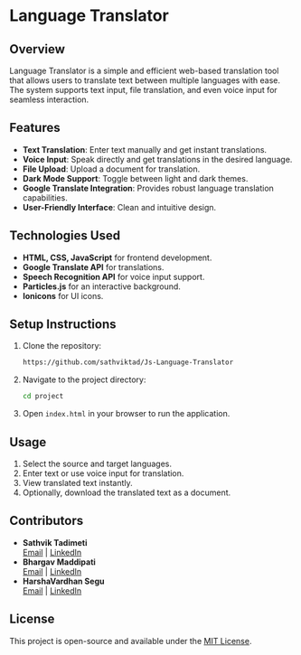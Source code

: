 # Language Translator

## Overview
Language Translator is a simple and efficient web-based translation tool that allows users to translate text between multiple languages with ease. The system supports text input, file translation, and even voice input for seamless interaction.

## Features
- **Text Translation**: Enter text manually and get instant translations.
- **Voice Input**: Speak directly and get translations in the desired language.
- **File Upload**: Upload a document for translation.
- **Dark Mode Support**: Toggle between light and dark themes.
- **Google Translate Integration**: Provides robust language translation capabilities.
- **User-Friendly Interface**: Clean and intuitive design.

## Technologies Used
- **HTML, CSS, JavaScript** for frontend development.
- **Google Translate API** for translations.
- **Speech Recognition API** for voice input support.
- **Particles.js** for an interactive background.
- **Ionicons** for UI icons.

## Setup Instructions
1. Clone the repository:
   ```sh
   https://github.com/sathviktad/Js-Language-Translator
   ```
2. Navigate to the project directory:
   ```sh
   cd project
   ```
3. Open `index.html` in your browser to run the application.

## Usage
1. Select the source and target languages.
2. Enter text or use voice input for translation.
3. View translated text instantly.
4. Optionally, download the translated text as a document.

## Contributors
- **Sathvik Tadimeti**  
  [Email](mailto:sathviktad@gmail.com) | [LinkedIn](https://www.linkedin.com/in/sathvik-tadimeti-848187283/)
- **Bhargav Maddipati**  
  [Email](mailto:bhargavmaddipati2004@gmail.com) | [LinkedIn](https://www.linkedin.com/in/maddipati-v-s-bhargava-deekshitulu-417188344/)
- **HarshaVardhan Segu**  
  [Email](mailto:seguharsha25@gmail.com) | [LinkedIn](https://www.linkedin.com/in/segu-harsha-vardhan-799312292/)

## License
This project is open-source and available under the [MIT License](LICENSE).




